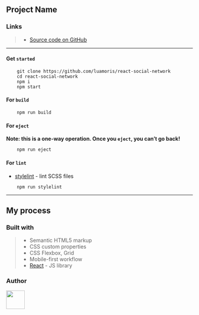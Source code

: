 ## Project Name


### Links

> + [Source code on GitHub][solution-repository]
<!-- > + [Live Site][deploy] -->


---


#### Get `started`

```console
	git clone https://github.com/luamoris/react-social-network
	cd react-social-network
	npm i
	npm start
```

#### For `build`

```console
	npm run build
```

#### For `eject`

**Note: this is a one-way operation. Once you `eject`, you can’t go back!**

```console
	npm run eject
```

#### For `lint`

- [stylelint][stylelint] - lint SCSS files

```console
	npm run stylelint
```


---


## My process

### Built with

> - Semantic HTML5 markup
> - CSS custom properties
> - CSS Flexbox, Grid
> - Mobile-first workflow
> - [React][react] - JS library

<!-- ### What I learned -->
<!-- >  +  -->

<!-- ### Useful resources -->
<!-- > +  -->

### Author

<p align="left">
	<a href="https://github.com/luamoris">
		<img width="50" src="https://avatars.githubusercontent.com/u/70754306?s=460&u=922c28870849f7c9528034f0512e69fb77339c84&v=4 alt="Iosif Luamoris"/>
	</a>
</p>


[solution-repository]: https://github.com/luamoris/react-social-network
[deploy]: https://

[stylelint]: https://stylelint.io/
[react]: https://reactjs.org/